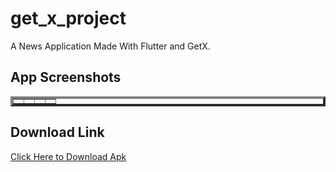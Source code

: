 # get_x_project

A News Application Made With Flutter and GetX.

## App Screenshots
<table border=4> 
<tr>
<td></td>
<td></td>
<td></td>
<td></td>
</tr>
</table>


## Download Link
<a href="">Click Here to Download Apk</a>
